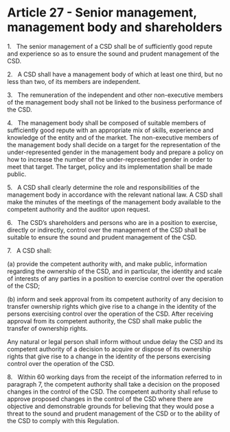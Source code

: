# Article 27 - Senior management, management body and shareholders


1.   The senior management of a CSD shall be of sufficiently good repute and experience so as to ensure the sound and prudent management of the CSD.

2.   A CSD shall have a management body of which at least one third, but no less than two, of its members are independent.

3.   The remuneration of the independent and other non-executive members of the management body shall not be linked to the business performance of the CSD.

4.   The management body shall be composed of suitable members of sufficiently good repute with an appropriate mix of skills, experience and knowledge of the entity and of the market. The non-executive members of the management body shall decide on a target for the representation of the under-represented gender in the management body and prepare a policy on how to increase the number of the under-represented gender in order to meet that target. The target, policy and its implementation shall be made public.

5.   A CSD shall clearly determine the role and responsibilities of the management body in accordance with the relevant national law. A CSD shall make the minutes of the meetings of the management body available to the competent authority and the auditor upon request.

6.   The CSD’s shareholders and persons who are in a position to exercise, directly or indirectly, control over the management of the CSD shall be suitable to ensure the sound and prudent management of the CSD.

7.   A CSD shall:

(a) provide the competent authority with, and make public, information regarding the ownership of the CSD, and in particular, the identity and scale of interests of any parties in a position to exercise control over the operation of the CSD;

(b) inform and seek approval from its competent authority of any decision to transfer ownership rights which give rise to a change in the identity of the persons exercising control over the operation of the CSD. After receiving approval from its competent authority, the CSD shall make public the transfer of ownership rights.

Any natural or legal person shall inform without undue delay the CSD and its competent authority of a decision to acquire or dispose of its ownership rights that give rise to a change in the identity of the persons exercising control over the operation of the CSD.

8.   Within 60 working days from the receipt of the information referred to in paragraph 7, the competent authority shall take a decision on the proposed changes in the control of the CSD. The competent authority shall refuse to approve proposed changes in the control of the CSD where there are objective and demonstrable grounds for believing that they would pose a threat to the sound and prudent management of the CSD or to the ability of the CSD to comply with this Regulation.
